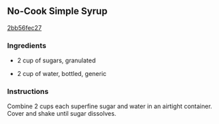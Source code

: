 ## No-Cook Simple Syrup

[2bb56fec27](http://www.epicurious.com/recipes/food/views/no-cook-simple-syrup-367773)

### Ingredients

 - 2 cup of sugars, granulated

 - 2 cup of water, bottled, generic

### Instructions

Combine 2 cups each superfine sugar and water in an airtight container. Cover and shake until sugar dissolves.